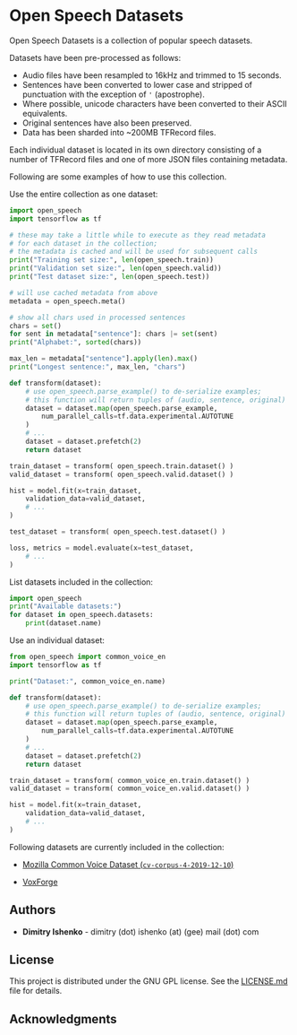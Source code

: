# Open Speech Datasets

Open Speech Datasets is a collection of popular speech datasets.

Datasets have been pre-processed as follows:

- Audio files have been resampled to 16kHz and trimmed to 15 seconds.
- Sentences have been converted to lower case and stripped of punctuation with
  the exception of `'` (apostrophe).
- Where possible, unicode characters have been converted to their ASCII
  equivalents.
- Original sentences have also been preserved.
- Data has been sharded into ~200MB TFRecord files.

Each individual dataset is located in its own directory consisting of a number
of TFRecord files and one of more JSON files containing metadata.

Following are some examples of how to use this collection.

Use the entire collection as one dataset:

```python
import open_speech
import tensorflow as tf

# these may take a little while to execute as they read metadata
# for each dataset in the collection;
# the metadata is cached and will be used for subsequent calls
print("Training set size:", len(open_speech.train))
print("Validation set size:", len(open_speech.valid))
print("Test dataset size:", len(open_speech.test))

# will use cached metadata from above
metadata = open_speech.meta()

# show all chars used in processed sentences
chars = set()
for sent in metadata["sentence"]: chars |= set(sent)
print("Alphabet:", sorted(chars))

max_len = metadata["sentence"].apply(len).max()
print("Longest sentence:", max_len, "chars")

def transform(dataset):
    # use open_speech.parse_example() to de-serialize examples;
    # this function will return tuples of (audio, sentence, original)
    dataset = dataset.map(open_speech.parse_example,
        num_parallel_calls=tf.data.experimental.AUTOTUNE
    )
    # ...
    dataset = dataset.prefetch(2)
    return dataset

train_dataset = transform( open_speech.train.dataset() )
valid_dataset = transform( open_speech.valid.dataset() )

hist = model.fit(x=train_dataset,
    validation_data=valid_dataset,
    # ...
)

test_dataset = transform( open_speech.test.dataset() )

loss, metrics = model.evaluate(x=test_dataset,
    # ...
)
```

List datasets included in the collection:
```python
import open_speech
print("Available datasets:")
for dataset in open_speech.datasets:
    print(dataset.name)
```

Use an individual dataset:
```python
from open_speech import common_voice_en
import tensorflow as tf

print("Dataset:", common_voice_en.name)

def transform(dataset):
    # use open_speech.parse_example() to de-serialize examples;
    # this function will return tuples of (audio, sentence, original)
    dataset = dataset.map(open_speech.parse_example,
        num_parallel_calls=tf.data.experimental.AUTOTUNE
    )
    # ...
    dataset = dataset.prefetch(2)
    return dataset

train_dataset = transform( common_voice_en.train.dataset() )
valid_dataset = transform( common_voice_en.valid.dataset() )

hist = model.fit(x=train_dataset,
    validation_data=valid_dataset,
    # ...
)
```

Following datasets are currently included in the collection:

- [Mozilla Common Voice Dataset (`cv-corpus-4-2019-12-10`)](https://voice.mozilla.org/en/datasets)

- [VoxForge](http://www.repository.voxforge1.org/downloads/SpeechCorpus/Trunk/Audio/Main/16kHz_16bit/)

## Authors

* **Dimitry Ishenko** - dimitry (dot) ishenko (at) (gee) mail (dot) com

## License

This project is distributed under the GNU GPL license. See the
[LICENSE.md](LICENSE.md) file for details.

## Acknowledgments
